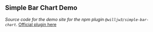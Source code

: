 ## Simple Bar Chart Demo

_Source code for the demo site for the npm plugin `@willjw3/simple-bar-chart`_. [Official plugin here](https://www.npmjs.com/package/@willjw3/simple-bar-chart)
